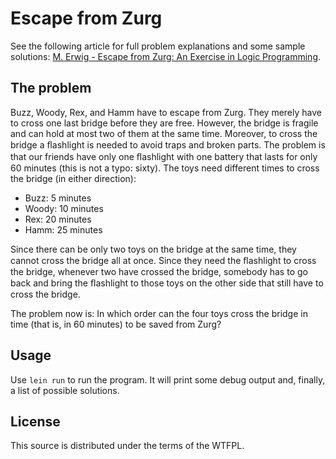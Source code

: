 # Escape from Zurg

See the following article for full problem explanations and some sample solutions:
[M. Erwig - Escape from Zurg: An Exercise in Logic Programming](http://web.engr.oregonstate.edu/~erwig/papers/Zurg_JFP04.pdf).

## The problem

Buzz, Woody, Rex, and Hamm have to escape from Zurg. They merely have to cross
one last bridge before they are free. However, the bridge is fragile and can hold at most
two of them at the same time. Moreover, to cross the bridge a ﬂashlight is needed to
avoid traps and broken parts. The problem is that our friends have only one ﬂashlight
with one battery that lasts for only 60 minutes (this is not a typo: sixty). The toys need
different times to cross the bridge (in either direction):

* Buzz: 5 minutes
* Woody: 10 minutes
* Rex: 20 minutes
* Hamm: 25 minutes

Since there can be only two toys on the bridge at the same time, they cannot cross the
bridge all at once. Since they need the ﬂashlight to cross the bridge, whenever two have
crossed the bridge, somebody has to go back and bring the ﬂashlight to those toys on
the other side that still have to cross the bridge.

The problem now is: In which order can the four toys cross the bridge in time (that
is, in 60 minutes) to be saved from Zurg?

## Usage

Use `lein run` to run the program. It will print some debug output and, finally, a list of possible solutions.

## License

This source is distributed under the terms of the WTFPL.
